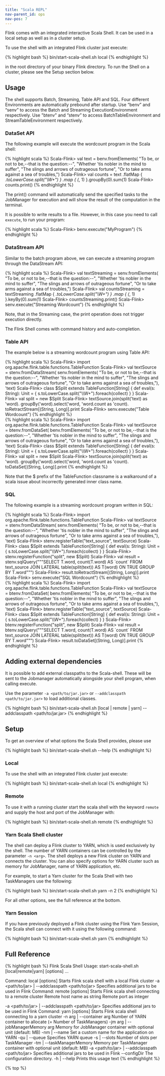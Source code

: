 ```yaml
---
title: "Scala REPL"
nav-parent_id: ops
nav-pos: 7
---
```

<!--
Licensed to the Apache Software Foundation (ASF) under one
or more contributor license agreements.  See the NOTICE file
distributed with this work for additional information
regarding copyright ownership.  The ASF licenses this file
to you under the Apache License, Version 2.0 (the
"License"); you may not use this file except in compliance
with the License.  You may obtain a copy of the License at

  http://www.apache.org/licenses/LICENSE-2.0

Unless required by applicable law or agreed to in writing,
software distributed under the License is distributed on an
"AS IS" BASIS, WITHOUT WARRANTIES OR CONDITIONS OF ANY
KIND, either express or implied.  See the License for the
specific language governing permissions and limitations
under the License.
-->

Flink comes with an integrated interactive Scala Shell.
It can be used in a local setup as well as in a cluster setup.

To use the shell with an integrated Flink cluster just execute:

{% highlight bash %}
bin/start-scala-shell.sh local
{% endhighlight %}

in the root directory of your binary Flink directory. To run the Shell on a
cluster, please see the Setup section below.

## Usage

The shell supports Batch, Streaming, Table API and SQL. 
Four different Environments are automatically prebound after startup. 
Use “benv” and “senv” to access the Batch and Streaming ExecutionEnvironment respectively. 
Use "btenv" and “stenv” to access BatchTableEnvironment and StreamTableEnvironment respectively.

### DataSet API

The following example will execute the wordcount program in the Scala shell:

{% highlight scala %}
Scala-Flink> val text = benv.fromElements(
  "To be, or not to be,--that is the question:--",
  "Whether 'tis nobler in the mind to suffer",
  "The slings and arrows of outrageous fortune",
  "Or to take arms against a sea of troubles,")
Scala-Flink> val counts = text
    .flatMap { _.toLowerCase.split("\\W+") }
    .map { (_, 1) }.groupBy(0).sum(1)
Scala-Flink> counts.print()
{% endhighlight %}

The print() command will automatically send the specified tasks to the JobManager for execution and will show the result of the computation in the terminal.

It is possible to write results to a file. However, in this case you need to call `execute`, to run your program:

{% highlight scala %}
Scala-Flink> benv.execute("MyProgram")
{% endhighlight %}

### DataStream API

Similar to the batch program above, we can execute a streaming program through the DataStream API:

{% highlight scala %}
Scala-Flink> val textStreaming = senv.fromElements(
  "To be, or not to be,--that is the question:--",
  "Whether 'tis nobler in the mind to suffer",
  "The slings and arrows of outrageous fortune",
  "Or to take arms against a sea of troubles,")
Scala-Flink> val countsStreaming = textStreaming
    .flatMap { _.toLowerCase.split("\\W+") }
    .map { (_, 1) }.keyBy(0).sum(1)
Scala-Flink> countsStreaming.print()
Scala-Flink> senv.execute("Streaming Wordcount")
{% endhighlight %}

Note, that in the Streaming case, the print operation does not trigger execution directly.

The Flink Shell comes with command history and auto-completion.

### Table API

The example below is a streaming wordcount program using Table API:
<div class="codetabs" markdown="1">
<div data-lang="stream" markdown="1">
{% highlight scala %}
Scala-Flink> import org.apache.flink.table.functions.TableFunction
Scala-Flink> val textSource = stenv.fromDataStream(
  senv.fromElements(
    "To be, or not to be,--that is the question:--",
    "Whether 'tis nobler in the mind to suffer",
    "The slings and arrows of outrageous fortune",
    "Or to take arms against a sea of troubles,"), 
  'text)
Scala-Flink> class $Split extends TableFunction[String] {
    def eval(s: String): Unit = {
      s.toLowerCase.split("\\W+").foreach(collect)
    }
  }
Scala-Flink> val split = new $Split
Scala-Flink> textSource.join(split('text) as 'word).
    groupBy('word).select('word, 'word.count as 'count).
    toRetractStream[(String, Long)].print
Scala-Flink> senv.execute("Table Wordcount")
{% endhighlight %}
</div>
<div data-lang="batch" markdown="1">
{% highlight scala %}
Scala-Flink> import org.apache.flink.table.functions.TableFunction
Scala-Flink> val textSource = btenv.fromDataSet(
  benv.fromElements(
    "To be, or not to be,--that is the question:--",
    "Whether 'tis nobler in the mind to suffer",
    "The slings and arrows of outrageous fortune",
    "Or to take arms against a sea of troubles,"), 
  'text)
Scala-Flink> class $Split extends TableFunction[String] {
    def eval(s: String): Unit = {
      s.toLowerCase.split("\\W+").foreach(collect)
    }
  }
Scala-Flink> val split = new $Split
Scala-Flink> textSource.join(split('text) as 'word).
    groupBy('word).select('word, 'word.count as 'count).
    toDataSet[(String, Long)].print
{% endhighlight %}
</div>
</div>

Note that the $ prefix of the TableFunction classname is a walkaround of a scala issue about incorrectly generated inner class name. 

### SQL

The following example is a streaming wordcount program written in SQL:
<div class="codetabs" markdown="1">
<div data-lang="stream" markdown="1">
{% highlight scala %}
Scala-Flink> import org.apache.flink.table.functions.TableFunction
Scala-Flink> val textSource = stenv.fromDataStream(
  senv.fromElements(
    "To be, or not to be,--that is the question:--",
    "Whether 'tis nobler in the mind to suffer",
    "The slings and arrows of outrageous fortune",
    "Or to take arms against a sea of troubles,"), 
  'text)
Scala-Flink> stenv.registerTable("text_source", textSource)
Scala-Flink> class $Split extends TableFunction[String] {
    def eval(s: String): Unit = {
      s.toLowerCase.split("\\W+").foreach(collect)
    }
  }
Scala-Flink> stenv.registerFunction("split", new $Split)
Scala-Flink> val result = stenv.sqlQuery("""SELECT T.word, count(T.word) AS `count` 
    FROM text_source 
    JOIN LATERAL table(split(text)) AS T(word) 
    ON TRUE 
    GROUP BY T.word""")
Scala-Flink> result.toRetractStream[(String, Long)].print
Scala-Flink> senv.execute("SQL Wordcount")
{% endhighlight %}
</div>
<div data-lang="batch" markdown="1">
{% highlight scala %}
Scala-Flink> import org.apache.flink.table.functions.TableFunction
Scala-Flink> val textSource = btenv.fromDataSet(
  benv.fromElements(
    "To be, or not to be,--that is the question:--",
    "Whether 'tis nobler in the mind to suffer",
    "The slings and arrows of outrageous fortune",
    "Or to take arms against a sea of troubles,"), 
  'text)
Scala-Flink> btenv.registerTable("text_source", textSource)
Scala-Flink> class $Split extends TableFunction[String] {
    def eval(s: String): Unit = {
      s.toLowerCase.split("\\W+").foreach(collect)
    }
  }
Scala-Flink> btenv.registerFunction("split", new $Split)
Scala-Flink> val result = btenv.sqlQuery("""SELECT T.word, count(T.word) AS `count` 
    FROM text_source 
    JOIN LATERAL table(split(text)) AS T(word) 
    ON TRUE 
    GROUP BY T.word""")
Scala-Flink> result.toDataSet[(String, Long)].print
{% endhighlight %}
</div>
</div>

## Adding external dependencies

It is possible to add external classpaths to the Scala-shell. These will be sent to the Jobmanager automatically alongside your shell program, when calling execute.

Use the parameter `-a <path/to/jar.jar>` or `--addclasspath <path/to/jar.jar>` to load additional classes.

{% highlight bash %}
bin/start-scala-shell.sh [local | remote <host> <port> | yarn] --addclasspath <path/to/jar.jar>
{% endhighlight %}


## Setup

To get an overview of what options the Scala Shell provides, please use

{% highlight bash %}
bin/start-scala-shell.sh --help
{% endhighlight %}

### Local

To use the shell with an integrated Flink cluster just execute:

{% highlight bash %}
bin/start-scala-shell.sh local
{% endhighlight %}


### Remote

To use it with a running cluster start the scala shell with the keyword `remote`
and supply the host and port of the JobManager with:

{% highlight bash %}
bin/start-scala-shell.sh remote <hostname> <portnumber>
{% endhighlight %}

### Yarn Scala Shell cluster

The shell can deploy a Flink cluster to YARN, which is used exclusively by the
shell. The number of YARN containers can be controlled by the parameter `-n <arg>`.
The shell deploys a new Flink cluster on YARN and connects the
cluster. You can also specify options for YARN cluster such as memory for
JobManager, name of YARN application, etc.

For example, to start a Yarn cluster for the Scala Shell with two TaskManagers
use the following:

{% highlight bash %}
 bin/start-scala-shell.sh yarn -n 2
{% endhighlight %}

For all other options, see the full reference at the bottom.


### Yarn Session

If you have previously deployed a Flink cluster using the Flink Yarn Session,
the Scala shell can connect with it using the following command:

{% highlight bash %}
 bin/start-scala-shell.sh yarn
{% endhighlight %}


## Full Reference

{% highlight bash %}
Flink Scala Shell
Usage: start-scala-shell.sh [local|remote|yarn] [options] <args>...

Command: local [options]
Starts Flink scala shell with a local Flink cluster
  -a <path/to/jar> | --addclasspath <path/to/jar>
        Specifies additional jars to be used in Flink
Command: remote [options] <host> <port>
Starts Flink scala shell connecting to a remote cluster
  <host>
        Remote host name as string
  <port>
        Remote port as integer

  -a <path/to/jar> | --addclasspath <path/to/jar>
        Specifies additional jars to be used in Flink
Command: yarn [options]
Starts Flink scala shell connecting to a yarn cluster
  -n arg | --container arg
        Number of YARN container to allocate (= Number of TaskManagers)
  -jm arg | --jobManagerMemory arg
        Memory for JobManager container with optional unit (default: MB)
  -nm <value> | --name <value>
        Set a custom name for the application on YARN
  -qu <arg> | --queue <arg>
        Specifies YARN queue
  -s <arg> | --slots <arg>
        Number of slots per TaskManager
  -tm <arg> | --taskManagerMemory <arg>
        Memory per TaskManager container with optional unit (default: MB)
  -a <path/to/jar> | --addclasspath <path/to/jar>
        Specifies additional jars to be used in Flink
  --configDir <value>
        The configuration directory.
  -h | --help
        Prints this usage text
{% endhighlight %}

{% top %}
